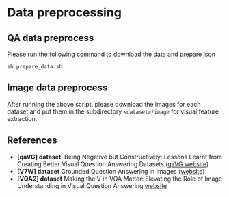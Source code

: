 # Data preprocessing


## QA data preprocess

Please run the following command to download the data and prepare json

```
sh prepare_data.sh
```

## Image data preprocess

After running the above script, please download the images for each dataset and put them in the subdirectory `<dataset>/image` for visual feature extraction.  

## References
- **[qaVG] dataset**. Being Negative but Constructively:
Lessons Learnt from Creating Better Visual Question Answering Datasets ([qaVG website](http://www.teds.usc.edu/website_vqa/))
- **[V7W] dataset** Grounded Question Answering in Images
 ([website](http://web.stanford.edu/~yukez/visual7w/index.html))
- **[VQA2] dataset** Making the V in VQA Matter: Elevating the Role of Image Understanding in Visual Question Answering [website](http://www.visualqa.org/)
